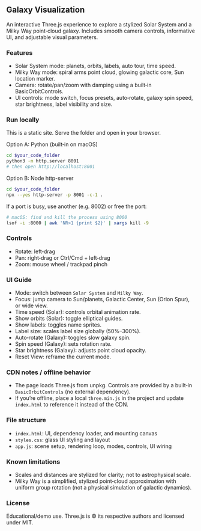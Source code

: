 ## Galaxy Visualization

An interactive Three.js experience to explore a stylized Solar System and a Milky Way point‑cloud galaxy. Includes smooth camera controls, informative UI, and adjustable visual parameters.

### Features
- Solar System mode: planets, orbits, labels, auto tour, time speed.
- Milky Way mode: spiral arms point cloud, glowing galactic core, Sun location marker.
- Camera: rotate/pan/zoom with damping using a built‑in BasicOrbitControls.
- UI controls: mode switch, focus presets, auto‑rotate, galaxy spin speed, star brightness, label visibility and size.

### Run locally
This is a static site. Serve the folder and open in your browser.

Option A: Python (built‑in on macOS)
```bash
cd $your_code_folder
python3 -m http.server 8001
# then open http://localhost:8001
```

Option B: Node http-server
```bash
cd $your_code_folder
npx --yes http-server -p 8001 -c-1 .
```

If a port is busy, use another (e.g. 8002) or free the port:
```bash
# macOS: find and kill the process using 8000
lsof -i :8000 | awk 'NR>1 {print $2}' | xargs kill -9
```

### Controls
- Rotate: left‑drag
- Pan: right‑drag or Ctrl/Cmd + left‑drag
- Zoom: mouse wheel / trackpad pinch

### UI Guide
- Mode: switch between `Solar System` and `Milky Way`.
- Focus: jump camera to Sun/planets, Galactic Center, Sun (Orion Spur), or wide view.
- Time speed (Solar): controls orbital animation rate.
- Show orbits (Solar): toggle elliptical guides.
- Show labels: toggles name sprites.
- Label size: scales label size globally (50%–300%).
- Auto‑rotate (Galaxy): toggles slow galaxy spin.
- Spin speed (Galaxy): sets rotation rate.
- Star brightness (Galaxy): adjusts point cloud opacity.
- Reset View: reframe the current mode.

### CDN notes / offline behavior
- The page loads Three.js from unpkg. Controls are provided by a built‑in `BasicOrbitControls` (no external dependency).
- If you’re offline, place a local `three.min.js` in the project and update `index.html` to reference it instead of the CDN.

### File structure
- `index.html`: UI, dependency loader, and mounting canvas
- `styles.css`: glass UI styling and layout
- `app.js`: scene setup, rendering loop, modes, controls, UI wiring

### Known limitations
- Scales and distances are stylized for clarity; not to astrophysical scale.
- Milky Way is a simplified, stylized point‑cloud approximation with uniform group rotation (not a physical simulation of galactic dynamics).

### License
Educational/demo use. Three.js is © its respective authors and licensed under MIT.

